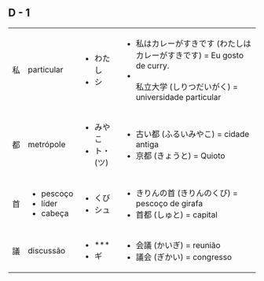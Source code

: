 ## D - 1

|   |   |   |   |
|---|---|---|---|
| 私 | particular | <ul><li>わたし</li><li>シ</li></ul> | <ul><li>私はカレーがすきです (わたしはカレーがすきです) = Eu gosto de curry.</li><li></li>私立大学 (しりつだいがく) = universidade particular</ul> |
| 都 | metrópole | <ul><li>みやこ</li><li>ト・(ツ)</li></ul> | <ul><li>古い都 (ふるいみやこ) = cidade antiga</li><li>京都 (きょうと) = Quioto</li></ul> |
| 首 | <ul><li>pescoço</li><li>líder</li><li>cabeça</li></ul> | <ul><li>くび</li><li>シュ</li></ul> | <ul><li>きりんの首 (きりんのくび) = pescoço de girafa</li><li>首都 (しゅと) = capital</li></ul> |
| 議 | discussão | <ul><li>***</li><li>ギ</li></ul> | <ul><li>会議 (かいぎ) = reunião</li><li>議会 (ぎかい) = congresso</li></ul> |